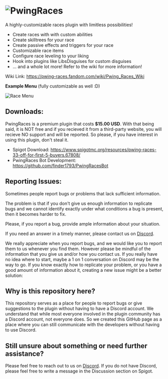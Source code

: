 ![PwingRaces](https://vignette.wikia.nocookie.net/pwing-races/images/0/09/Raceslogo.png/revision/latest/scale-to-width-down/603?cb=20190505212522, "PwingRaces")
==========

A highly-customizable races plugin with limitless possibilities!
* Create races with with custom abilities
* Create skilltrees for your race
* Create passive effects and triggers for your race
* Customizable race items
* Configure race leveling to your liking
* Hook into plugins like LibsDisguises for custom disguises
* ... and a whole lot more! Refer to the wiki for more information!

Wiki Link: https://pwing-races.fandom.com/wiki/Pwing_Races_Wiki

**Example Menu** (fully customizable as well :D) 

![Race Menu](https://i.imgur.com/U9Prv3W.png)

Downloads:
---------
PwingRaces is a premium plugin that costs **$15.00 USD**. With that being said, it is NOT free and if you recieved it from a third-party
website, you will recieve NO support and will be reported. So please, if you have interest in using this plugin, don't steal it.

* Spigot Download: https://www.spigotmc.org/resources/pwing-races-33-off-for-first-5-buyers.67808/
* PwingRaces Bot Development: https://github.com/finder1793/PwingRacesBot

Reporting Issues:
---------
Sometimes people report bugs or problems that lack sufficient information.


The problem is that if you don't give us enough information to 
replicate bugs and we cannot identify exactly under what conditions 
a bug is present, then it becomes harder to fix. 


Please, if you report a bug, provide ample information about your situation. 


If you need an answer in a timely manner, please contact us on [Discord](https://discord.gg/jn2GAjz).

We really appreciate when you report bugs, and we would like you to report them to us whenever you find them.
However please be mindful of the information that you give us and/or how you contact us. If you really have no 
idea where to start, maybe a 1 on 1 conversation on Discord may be the way to go. If you know exactly how to replicate your problem, or 
you have a good amount of information about it, creating a new issue might be a better solution:

Why is this repository here?
---------
This repository serves as a place for people to report bugs or give suggestions to the plugin without having to have a Discord account. 
We understand that while most everyone involved in the plugin community has a Discord account, not everyone does. So we created this
GitHub page as a place where you can still communicate with the developers without having to use Discord.

Still unsure about something or need further assistance?
---------
Please feel free to reach out to us on [Discord](https://discord.gg/jn2GAjz). If you do not have Discord, please feel free to write
a message in the Discussion section on Spigot. 
